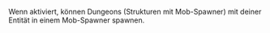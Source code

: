 Wenn aktiviert, können Dungeons (Strukturen mit Mob-Spawner) mit deiner Entität in einem Mob-Spawner spawnen.